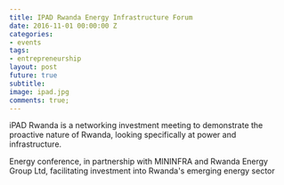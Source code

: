 ```yaml
---
title: IPAD Rwanda Energy Infrastructure Forum
date: 2016-11-01 00:00:00 Z
categories:
- events
tags:
- entrepreneurship
layout: post
future: true
subtitle: 
image: ipad.jpg
comments: true;
---
```


iPAD Rwanda is a networking investment meeting to demonstrate the proactive nature of Rwanda, looking specifically at power and infrastructure.

Energy conference, in partnership with MININFRA and Rwanda Energy Group Ltd, facilitating investment into Rwanda's emerging energy sector
